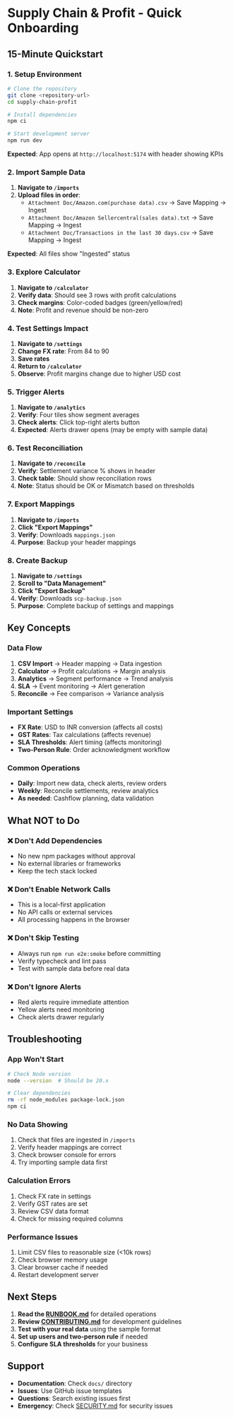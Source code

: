# Supply Chain & Profit - Quick Onboarding

## 15-Minute Quickstart

### 1. Setup Environment
```bash
# Clone the repository
git clone <repository-url>
cd supply-chain-profit

# Install dependencies
npm ci

# Start development server
npm run dev
```

**Expected**: App opens at `http://localhost:5174` with header showing KPIs

### 2. Import Sample Data
1. **Navigate to `/imports`**
2. **Upload files in order**:
   - `Attachment Doc/Amazon.com(purchase data).csv` → Save Mapping → Ingest
   - `Attachment Doc/Amazon Sellercentral(sales data).txt` → Save Mapping → Ingest
   - `Attachment Doc/Transactions in the last 30 days.csv` → Save Mapping → Ingest


**Expected**: All files show "Ingested" status

### 3. Explore Calculator
1. **Navigate to `/calculator`**
2. **Verify data**: Should see 3 rows with profit calculations
3. **Check margins**: Color-coded badges (green/yellow/red)
4. **Note**: Profit and revenue should be non-zero

### 4. Test Settings Impact
1. **Navigate to `/settings`**
2. **Change FX rate**: From 84 to 90
3. **Save rates**
4. **Return to `/calculator`**
5. **Observe**: Profit margins change due to higher USD cost

### 5. Trigger Alerts
1. **Navigate to `/analytics`**
2. **Verify**: Four tiles show segment averages
3. **Check alerts**: Click top-right alerts button
4. **Expected**: Alerts drawer opens (may be empty with sample data)

### 6. Test Reconciliation
1. **Navigate to `/reconcile`**
2. **Verify**: Settlement variance % shows in header
3. **Check table**: Should show reconciliation rows
4. **Note**: Status should be OK or Mismatch based on thresholds

### 7. Export Mappings
1. **Navigate to `/imports`**
2. **Click "Export Mappings"**
3. **Verify**: Downloads `mappings.json`
4. **Purpose**: Backup your header mappings

### 8. Create Backup
1. **Navigate to `/settings`**
2. **Scroll to "Data Management"**
3. **Click "Export Backup"**
4. **Verify**: Downloads `scp-backup.json`
5. **Purpose**: Complete backup of settings and mappings

## Key Concepts

### Data Flow
1. **CSV Import** → Header mapping → Data ingestion
2. **Calculator** → Profit calculations → Margin analysis
3. **Analytics** → Segment performance → Trend analysis
4. **SLA** → Event monitoring → Alert generation
5. **Reconcile** → Fee comparison → Variance analysis

### Important Settings
- **FX Rate**: USD to INR conversion (affects all costs)
- **GST Rates**: Tax calculations (affects revenue)
- **SLA Thresholds**: Alert timing (affects monitoring)
- **Two-Person Rule**: Order acknowledgment workflow

### Common Operations
- **Daily**: Import new data, check alerts, review orders
- **Weekly**: Reconcile settlements, review analytics
- **As needed**: Cashflow planning, data validation

## What NOT to Do

### ❌ Don't Add Dependencies
- No new npm packages without approval
- No external libraries or frameworks
- Keep the tech stack locked

### ❌ Don't Enable Network Calls
- This is a local-first application
- No API calls or external services
- All processing happens in the browser

### ❌ Don't Skip Testing
- Always run `npm run e2e:smoke` before committing
- Verify typecheck and lint pass
- Test with sample data before real data

### ❌ Don't Ignore Alerts
- Red alerts require immediate attention
- Yellow alerts need monitoring
- Check alerts drawer regularly

## Troubleshooting

### App Won't Start
```bash
# Check Node version
node --version  # Should be 20.x

# Clear dependencies
rm -rf node_modules package-lock.json
npm ci
```

### No Data Showing
1. Check that files are ingested in `/imports`
2. Verify header mappings are correct
3. Check browser console for errors
4. Try importing sample data first

### Calculation Errors
1. Check FX rate in settings
2. Verify GST rates are set
3. Review CSV data format
4. Check for missing required columns

### Performance Issues
1. Limit CSV files to reasonable size (<10k rows)
2. Check browser memory usage
3. Clear browser cache if needed
4. Restart development server

## Next Steps

1. **Read the [RUNBOOK.md](RUNBOOK.md)** for detailed operations
2. **Review [CONTRIBUTING.md](CONTRIBUTING.md)** for development guidelines
3. **Test with your real data** using the sample format
4. **Set up users and two-person rule** if needed
5. **Configure SLA thresholds** for your business

## Support

- **Documentation**: Check `docs/` directory
- **Issues**: Use GitHub issue templates
- **Questions**: Search existing issues first
- **Emergency**: Check [SECURITY.md](SECURITY.md) for security issues
